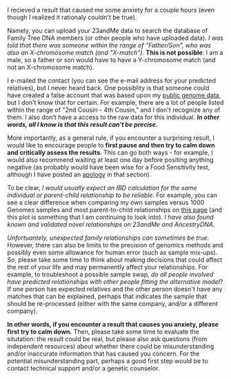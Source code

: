 I recieved a result that caused me some anxiety for a couple hours (even though I realized it rationaly couldn't be true).

Namely, you can upload your 23andMe data to search the database of Family Tree DNA members (or other people who have uploaded data).  *I was told that there was someone within the range of "Father/Son", who was also an X-chromosome match (and "X-match").*  **This is not possible**: I am a male, so a father or son would have to have a Y-chromosome match (and not an X-chromosome match).

I e-mailed the contact (you can see the e-mail address for your predicted relatives), but I never heard back.  One possiblity is that someone could have created a false account that was based upon my [public genome data](https://my.pgp-hms.org/profile/hu832966), but I don't know that for certain.  For example, there are a lot of people listed within the range of "2nd Cousin - 4th Cousin," and I don't recognize any of them.  I also don't have a access to the raw data for this individual.  ***In other words, all I know is that this result can't be precise.***

More importantly, as a general rule, if you encounter a surprising result, I would like to encourage people to **first pause and then try to calm down and critically assess the results**.  This can go both ways - for example, I would also recommend waiting at least one day before positing anything negative (as probably would have been wise for a Food Sensitivity test, although I have posted an [apology](https://github.com/cwarden45/DTC_Scripts/blob/master/Nutrigenomics/README.md) in that section).

To be clear, *I would usually expect an IBD calculation for the same individual or parent-child relationship to be reliable*.  For example, you can see a clear difference when comparing my own samples versus 1000 Genomes samples and most parent-to-child relationships on [this page](https://github.com/cwarden45/DTC_Scripts/tree/master/Helix_Mayo_GeneGuide/IBD_Genetic_Distance/README.md) (and this plot is something that I am continuing to look into).  *I have also found known and validated novel relationships on 23andMe and AncestryDNA.*

*Unfortuantely, unexpected family relationships can sometimes be true.*  However, there can also be limits to the precision of genomics methods and possibly even some allowance for human error (such as sample mix-ups).  So, please take some time to think about making decisions that could affect the rest of your life and may permanently affect your relationships.  For example, to troubleshoot a possible sample swap, *do all people involved have predicted relationships with other people fitting the alternative model*?  If one person has expected relatives and the other person doesn't have any matches that can be explained, perhaps that indicates the sample that should be re-processed (either with the same company, and/or a different company).

**In other words, if you encounter a result that causes you anxiety, please first try to calm down.**  Then, please take some time to evaluate the situtation: the result could be real, but please also ask questions (from independent resources) about whether there could be misunderstanding and/or inaccurate information that has caused you concern.  For the potential misunderstanding part, perhaps a good first step would be to contact technical support and/or a genetic counselor.
